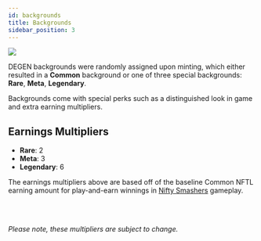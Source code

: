 ```yaml
---
id: backgrounds
title: Backgrounds
sidebar_position: 3
---
```


![](/img/rngBackgrounds.gif)

DEGEN backgrounds were randomly assigned upon minting, which either resulted in a **Common** background or one of three special backgrounds: **Rare**, **Meta**, **Legendary**.

Backgrounds come with special perks such as a distinguished look in game and extra earning multipliers.

## Earnings Multipliers

- **Rare**: 2
- **Meta**: 3
- **Legendary**: 6

The earnings multipliers above are based off of the baseline Common NFTL earning amount for play-and-earn winnings in [Nifty Smashers](/docs/overview/games/nifty-smashers) gameplay.

<br></br>

_Please note, these multipliers are subject to change._
